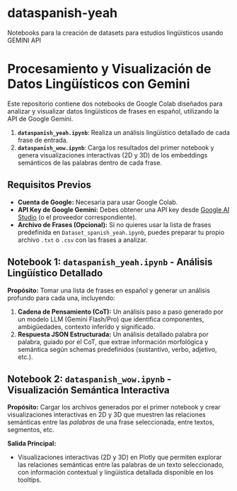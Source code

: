 # dataspanish-yeah
Notebooks para la creación de datasets para estudios lingüísticos usando GEMINI API

# Procesamiento y Visualización de Datos Lingüísticos con Gemini

Este repositorio contiene dos notebooks de Google Colab diseñados para analizar y visualizar datos lingüísticos de frases en español, utilizando la API de Google Gemini.

1.  **`dataspanish_yeah.ipynb`**: Realiza un análisis lingüístico detallado de cada frase de entrada.
2.  **`dataspanish_wow.ipynb`**: Carga los resultados del primer notebook y genera visualizaciones interactivas (2D y 3D) de los embeddings semánticos de las palabras dentro de cada frase.

## Requisitos Previos

*   **Cuenta de Google:** Necesaria para usar Google Colab.
*   **API Key de Google Gemini:** Debes obtener una API key desde [Google AI Studio](https://aistudio.google.com/) (o el proveedor correspondiente).
*   **Archivo de Frases (Opcional):** Si no quieres usar la lista de frases predefinida en `Dataset_spanish_yeah.ipynb`, puedes preparar tu propio archivo `.txt` o `.csv` con las frases a analizar.

## Notebook 1: `dataspanish_yeah.ipynb` - Análisis Lingüístico Detallado

**Propósito:** Tomar una lista de frases en español y generar un análisis profundo para cada una, incluyendo:

1.  **Cadena de Pensamiento (CoT):** Un análisis paso a paso generado por un modelo LLM (Gemini Flash/Pro) que identifica componentes, ambigüedades, contexto inferido y significado.
2.  **Respuesta JSON Estructurada:** Un análisis detallado palabra por palabra, guiado por el CoT, que extrae información morfológica y semántica según schemas predefinidos (sustantivo, verbo, adjetivo, etc.).

## Notebook 2: `dataspanish_wow.ipynb` - Visualización Semántica Interactiva

**Propósito:** Cargar los archivos generados por el primer notebook y crear visualizaciones interactivas en 2D y 3D que muestren las relaciones semánticas entre las *palabras* de una frase seleccionada, entre textos, segmentos, etc.

**Salida Principal:**

*   Visualizaciones interactivas (2D y 3D) en Plotly que permiten explorar las relaciones semánticas entre las palabras de un texto seleccionado, con información contextual y lingüística detallada disponible en los tooltips.
